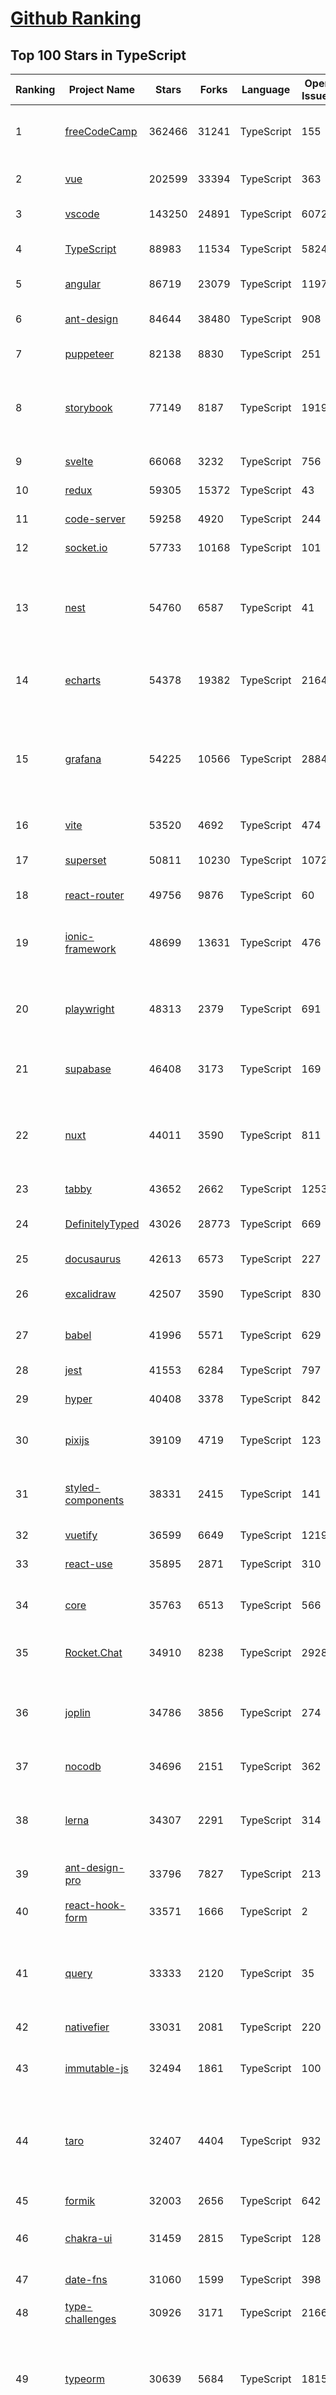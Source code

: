 [Github Ranking](../README.md)
==========

## Top 100 Stars in TypeScript

| Ranking | Project Name | Stars | Forks | Language | Open Issues | Description | Last Commit |
| ------- | ------------ | ----- | ----- | -------- | ----------- | ----------- | ----------- |
| 1 | [freeCodeCamp](https://github.com/freeCodeCamp/freeCodeCamp) | 362466 | 31241 | TypeScript | 155 | freeCodeCamp.org's open-source codebase and curriculum. Learn to code for free. | 2023-03-05T01:32:06Z |
| 2 | [vue](https://github.com/vuejs/vue) | 202599 | 33394 | TypeScript | 363 | This is the repo for Vue 2. For Vue 3, go to https://github.com/vuejs/core | 2023-03-04T08:05:48Z |
| 3 | [vscode](https://github.com/microsoft/vscode) | 143250 | 24891 | TypeScript | 6072 | Visual Studio Code | 2023-03-05T02:58:33Z |
| 4 | [TypeScript](https://github.com/microsoft/TypeScript) | 88983 | 11534 | TypeScript | 5824 | TypeScript is a superset of JavaScript that compiles to clean JavaScript output. | 2023-03-05T00:26:24Z |
| 5 | [angular](https://github.com/angular/angular) | 86719 | 23079 | TypeScript | 1197 | The modern web developer’s platform | 2023-03-04T19:26:54Z |
| 6 | [ant-design](https://github.com/ant-design/ant-design) | 84644 | 38480 | TypeScript | 908 | An enterprise-class UI design language and React UI library | 2023-03-05T01:22:36Z |
| 7 | [puppeteer](https://github.com/puppeteer/puppeteer) | 82138 | 8830 | TypeScript | 251 | Headless Chrome Node.js API | 2023-03-03T16:53:57Z |
| 8 | [storybook](https://github.com/storybookjs/storybook) | 77149 | 8187 | TypeScript | 1919 | Storybook is a frontend workshop for building UI components and pages in isolation. Made for UI development, testing, and documentation.  | 2023-03-05T02:57:48Z |
| 9 | [svelte](https://github.com/sveltejs/svelte) | 66068 | 3232 | TypeScript | 756 | Cybernetically enhanced web apps | 2023-03-05T02:14:29Z |
| 10 | [redux](https://github.com/reduxjs/redux) | 59305 | 15372 | TypeScript | 43 | Predictable state container for JavaScript apps | 2023-02-28T03:27:06Z |
| 11 | [code-server](https://github.com/coder/code-server) | 59258 | 4920 | TypeScript | 244 | VS Code in the browser | 2023-03-04T07:34:07Z |
| 12 | [socket.io](https://github.com/socketio/socket.io) | 57733 | 10168 | TypeScript | 101 | Realtime application framework (Node.JS server) | 2023-02-24T17:30:07Z |
| 13 | [nest](https://github.com/nestjs/nest) | 54760 | 6587 | TypeScript | 41 | A progressive Node.js framework for building efficient, scalable, and enterprise-grade server-side applications on top of TypeScript & JavaScript (ES6, ES7, ES8) 🚀 | 2023-03-04T05:40:32Z |
| 14 | [echarts](https://github.com/apache/echarts) | 54378 | 19382 | TypeScript | 2164 | Apache ECharts is a powerful, interactive charting and data visualization library for browser | 2023-03-03T11:37:13Z |
| 15 | [grafana](https://github.com/grafana/grafana) | 54225 | 10566 | TypeScript | 2884 | The open and composable observability and data visualization platform. Visualize metrics, logs, and traces from multiple sources like Prometheus, Loki, Elasticsearch, InfluxDB, Postgres and many more.  | 2023-03-05T02:27:43Z |
| 16 | [vite](https://github.com/vitejs/vite) | 53520 | 4692 | TypeScript | 474 | Next generation frontend tooling. It's fast! | 2023-03-04T02:49:37Z |
| 17 | [superset](https://github.com/apache/superset) | 50811 | 10230 | TypeScript | 1072 | Apache Superset is a Data Visualization and Data Exploration Platform | 2023-03-04T17:17:35Z |
| 18 | [react-router](https://github.com/remix-run/react-router) | 49756 | 9876 | TypeScript | 60 | Declarative routing for React | 2023-03-04T17:19:36Z |
| 19 | [ionic-framework](https://github.com/ionic-team/ionic-framework) | 48699 | 13631 | TypeScript | 476 | A powerful cross-platform UI toolkit for building native-quality iOS, Android, and Progressive Web Apps with HTML, CSS, and JavaScript. | 2023-03-04T02:43:32Z |
| 20 | [playwright](https://github.com/microsoft/playwright) | 48313 | 2379 | TypeScript | 691 | Playwright is a framework for Web Testing and Automation. It allows testing Chromium, Firefox and WebKit with a single API.  | 2023-03-05T00:43:36Z |
| 21 | [supabase](https://github.com/supabase/supabase) | 46408 | 3173 | TypeScript | 169 | The open source Firebase alternative. Follow to stay updated about our public Beta. | 2023-03-05T01:05:28Z |
| 22 | [nuxt](https://github.com/nuxt/nuxt) | 44011 | 3590 | TypeScript | 811 | Nuxt is an intuitive and extendable way to create type-safe, performant and production-grade full-stack web apps and websites with Vue 3. | 2023-03-05T00:49:48Z |
| 23 | [tabby](https://github.com/Eugeny/tabby) | 43652 | 2662 | TypeScript | 1253 | A terminal for a more modern age | 2023-03-03T05:00:57Z |
| 24 | [DefinitelyTyped](https://github.com/DefinitelyTyped/DefinitelyTyped) | 43026 | 28773 | TypeScript | 669 | The repository for high quality TypeScript type definitions. | 2023-03-04T21:56:28Z |
| 25 | [docusaurus](https://github.com/facebook/docusaurus) | 42613 | 6573 | TypeScript | 227 | Easy to maintain open source documentation websites. | 2023-03-04T14:31:24Z |
| 26 | [excalidraw](https://github.com/excalidraw/excalidraw) | 42507 | 3590 | TypeScript | 830 | Virtual whiteboard for sketching hand-drawn like diagrams | 2023-03-04T21:41:24Z |
| 27 | [babel](https://github.com/babel/babel) | 41996 | 5571 | TypeScript | 629 | 🐠 Babel is a compiler for writing next generation JavaScript. | 2023-03-04T11:03:19Z |
| 28 | [jest](https://github.com/facebook/jest) | 41553 | 6284 | TypeScript | 797 | Delightful JavaScript Testing. | 2023-03-04T14:10:50Z |
| 29 | [hyper](https://github.com/vercel/hyper) | 40408 | 3378 | TypeScript | 842 | A terminal built on web technologies | 2023-02-28T06:39:15Z |
| 30 | [pixijs](https://github.com/pixijs/pixijs) | 39109 | 4719 | TypeScript | 123 | The HTML5 Creation Engine: Create beautiful digital content with the fastest, most flexible 2D WebGL renderer. | 2023-03-04T17:43:30Z |
| 31 | [styled-components](https://github.com/styled-components/styled-components) | 38331 | 2415 | TypeScript | 141 | Visual primitives for the component age. Use the best bits of ES6 and CSS to style your apps without stress 💅 | 2023-03-03T02:01:34Z |
| 32 | [vuetify](https://github.com/vuetifyjs/vuetify) | 36599 | 6649 | TypeScript | 1219 | 🐉 Vue Component Framework | 2023-03-04T12:49:05Z |
| 33 | [react-use](https://github.com/streamich/react-use) | 35895 | 2871 | TypeScript | 310 | React Hooks — 👍 | 2023-03-05T01:48:47Z |
| 34 | [core](https://github.com/vuejs/core) | 35763 | 6513 | TypeScript | 566 | 🖖 Vue.js is a progressive, incrementally-adoptable JavaScript framework for building UI on the web. | 2023-03-03T07:22:19Z |
| 35 | [Rocket.Chat](https://github.com/RocketChat/Rocket.Chat) | 34910 | 8238 | TypeScript | 2928 | The communications platform that puts data protection first. | 2023-03-04T14:35:29Z |
| 36 | [joplin](https://github.com/laurent22/joplin) | 34786 | 3856 | TypeScript | 274 | Joplin - an open source note taking and to-do application with synchronisation capabilities for Windows, macOS, Linux, Android and iOS. | 2023-03-04T16:07:39Z |
| 37 | [nocodb](https://github.com/nocodb/nocodb) | 34696 | 2151 | TypeScript | 362 | 🔥 🔥 🔥 Open Source Airtable Alternative | 2023-03-05T00:42:13Z |
| 38 | [lerna](https://github.com/lerna/lerna) | 34307 | 2291 | TypeScript | 314 | :dragon: Lerna is a fast, modern build system for managing and publishing multiple JavaScript/TypeScript packages from the same repository. | 2023-03-04T23:09:47Z |
| 39 | [ant-design-pro](https://github.com/ant-design/ant-design-pro) | 33796 | 7827 | TypeScript | 213 | 👨🏻‍💻👩🏻‍💻 Use Ant Design like a Pro! | 2023-02-20T06:41:09Z |
| 40 | [react-hook-form](https://github.com/react-hook-form/react-hook-form) | 33571 | 1666 | TypeScript | 2 | 📋 React Hooks for form state management and validation (Web + React Native) | 2023-03-05T00:10:31Z |
| 41 | [query](https://github.com/TanStack/query) | 33333 | 2120 | TypeScript | 35 | 🤖 Powerful asynchronous state management, server-state utilities and data fetching for the web. TS/JS, React Query, Solid Query, Svelte Query and Vue Query. | 2023-03-04T09:55:46Z |
| 42 | [nativefier](https://github.com/nativefier/nativefier) | 33031 | 2081 | TypeScript | 220 | Make any web page a desktop application | 2023-01-15T17:25:38Z |
| 43 | [immutable-js](https://github.com/immutable-js/immutable-js) | 32494 | 1861 | TypeScript | 100 | Immutable persistent data collections for Javascript which increase efficiency and simplicity. | 2023-02-20T11:21:50Z |
| 44 | [taro](https://github.com/NervJS/taro) | 32407 | 4404 | TypeScript | 932 | 开放式跨端跨框架解决方案，支持使用 React/Vue/Nerv 等框架来开发微信/京东/百度/支付宝/字节跳动/ QQ 小程序/H5/React Native 等应用。  https://taro.zone/ | 2023-03-04T12:54:34Z |
| 45 | [formik](https://github.com/jaredpalmer/formik) | 32003 | 2656 | TypeScript | 642 | Build forms in React, without the tears 😭  | 2023-02-28T06:26:10Z |
| 46 | [chakra-ui](https://github.com/chakra-ui/chakra-ui) | 31459 | 2815 | TypeScript | 128 | ⚡️ Simple, Modular & Accessible UI Components for your React Applications | 2023-03-03T11:59:26Z |
| 47 | [date-fns](https://github.com/date-fns/date-fns) | 31060 | 1599 | TypeScript | 398 | ⏳ Modern JavaScript date utility library ⌛️ | 2023-02-28T09:01:45Z |
| 48 | [type-challenges](https://github.com/type-challenges/type-challenges) | 30926 | 3171 | TypeScript | 21668 | Collection of TypeScript type challenges with online judge | 2023-03-03T09:20:53Z |
| 49 | [typeorm](https://github.com/typeorm/typeorm) | 30639 | 5684 | TypeScript | 1815 | ORM for TypeScript and JavaScript. Supports MySQL, PostgreSQL, MariaDB, SQLite, MS SQL Server, Oracle, SAP Hana, WebSQL databases. Works in NodeJS, Browser, Ionic, Cordova and Electron platforms. | 2023-03-04T19:35:58Z |
| 50 | [appwrite](https://github.com/appwrite/appwrite) | 29621 | 2483 | TypeScript | 523 | Secure Backend Server for Web, Mobile & Flutter Developers 🚀 AKA the 100% open-source Firebase alternative. | 2023-03-02T20:15:57Z |
| 51 | [typeorm](https://github.com/typeorm/typeorm) | 30639 | 5684 | TypeScript | 1815 | ORM for TypeScript and JavaScript. Supports MySQL, PostgreSQL, MariaDB, SQLite, MS SQL Server, Oracle, SAP Hana, WebSQL databases. Works in NodeJS, Browser, Ionic, Cordova and Electron platforms. | 2023-03-04T19:35:58Z |
| 52 | [appwrite](https://github.com/appwrite/appwrite) | 29621 | 2483 | TypeScript | 523 | Secure Backend Server for Web, Mobile & Flutter Developers 🚀 AKA the 100% open-source Firebase alternative. | 2023-03-02T20:15:57Z |
| 53 | [prisma](https://github.com/prisma/prisma) | 29544 | 1068 | TypeScript | 2610 | Next-generation ORM for Node.js & TypeScript \| PostgreSQL, MySQL, MariaDB, SQL Server, SQLite, MongoDB and CockroachDB | 2023-03-04T06:49:33Z |
| 54 | [graphql-engine](https://github.com/hasura/graphql-engine) | 29340 | 2604 | TypeScript | 1910 | Blazing fast, instant realtime GraphQL APIs on your DB with fine grained access control, also trigger webhooks on database events. | 2023-03-03T18:36:44Z |
| 55 | [n8n](https://github.com/n8n-io/n8n) | 28640 | 3345 | TypeScript | 122 | Free and source-available fair-code licensed workflow automation tool. Easily automate tasks across different services. | 2023-03-04T10:35:49Z |
| 56 | [rxjs](https://github.com/ReactiveX/rxjs) | 28510 | 2919 | TypeScript | 208 | A reactive programming library for JavaScript | 2023-03-03T08:26:52Z |
| 57 | [zustand](https://github.com/pmndrs/zustand) | 28037 | 877 | TypeScript | 11 | 🐻 Bear necessities for state management in React | 2023-03-04T16:47:31Z |
| 58 | [astro](https://github.com/withastro/astro) | 27876 | 1338 | TypeScript | 101 | Build faster websites with Astro's next-gen island architecture 🏝✨ | 2023-03-05T01:57:41Z |
| 59 | [html2canvas](https://github.com/niklasvh/html2canvas) | 27808 | 4594 | TypeScript | 820 | Screenshots with JavaScript | 2023-02-21T21:54:08Z |
| 60 | [postcss](https://github.com/postcss/postcss) | 27255 | 1563 | TypeScript | 17 | Transforming styles with JS plugins | 2023-03-02T11:41:13Z |
| 61 | [slate](https://github.com/ianstormtaylor/slate) | 26545 | 3072 | TypeScript | 549 | A completely customizable framework for building rich text editors. (Currently in beta.) | 2023-03-03T06:02:35Z |
| 62 | [mobx](https://github.com/mobxjs/mobx) | 26238 | 1740 | TypeScript | 20 | Simple, scalable state management. | 2023-03-04T10:09:03Z |
| 63 | [solid](https://github.com/solidjs/solid) | 26221 | 701 | TypeScript | 29 | A declarative, efficient, and flexible JavaScript library for building user interfaces. | 2023-03-03T12:17:17Z |
| 64 | [cheerio](https://github.com/cheeriojs/cheerio) | 26018 | 1575 | TypeScript | 11 | The fast, flexible, and elegant library for parsing and manipulating HTML and XML. | 2023-03-04T16:06:09Z |
| 65 | [angular-cli](https://github.com/angular/angular-cli) | 25974 | 12097 | TypeScript | 208 | CLI tool for Angular | 2023-03-04T06:13:19Z |
| 66 | [swr](https://github.com/vercel/swr) | 25887 | 1021 | TypeScript | 75 | React Hooks for Data Fetching | 2023-03-05T02:59:05Z |
| 67 | [react-select](https://github.com/JedWatson/react-select) | 25833 | 4010 | TypeScript | 218 | The Select Component for React.js | 2023-03-02T14:35:28Z |
| 68 | [slidev](https://github.com/slidevjs/slidev) | 25590 | 981 | TypeScript | 41 | Presentation Slides for Developers | 2023-03-04T13:47:30Z |
| 69 | [appsmith](https://github.com/appsmithorg/appsmith) | 25293 | 2303 | TypeScript | 3108 | Low code project to build admin panels, internal tools, and dashboards. Integrates with 15+ databases and any API. | 2023-03-05T02:26:45Z |
| 70 | [react-spring](https://github.com/pmndrs/react-spring) | 25105 | 1107 | TypeScript | 78 | ✌️ A spring physics based React animation library | 2023-03-04T23:32:46Z |
| 71 | [etcher](https://github.com/balena-io/etcher) | 25015 | 1824 | TypeScript | 406 | Flash OS images to SD cards & USB drives, safely and easily. | 2023-03-05T01:58:44Z |
| 72 | [lx-music-desktop](https://github.com/lyswhut/lx-music-desktop) | 24802 | 4183 | TypeScript | 197 | 一个基于 electron 的音乐软件 | 2023-03-04T16:48:16Z |
| 73 | [floating-ui](https://github.com/floating-ui/floating-ui) | 24601 | 1465 | TypeScript | 12 | A low-level toolkit to create floating elements. Tooltips, popovers, dropdowns, and more | 2023-03-04T08:23:03Z |
| 74 | [ngx-admin](https://github.com/akveo/ngx-admin) | 24298 | 7713 | TypeScript | 398 | Customizable admin dashboard template based on Angular 10+ | 2023-02-15T14:13:21Z |
| 75 | [devtools](https://github.com/vuejs/devtools) | 23380 | 4054 | TypeScript | 419 | ⚙️ Browser devtools extension for debugging Vue.js applications. | 2023-02-03T05:03:15Z |
| 76 | [react-native-elements](https://github.com/react-native-elements/react-native-elements) | 23369 | 4513 | TypeScript | 49 | Cross-Platform React Native UI Toolkit | 2023-03-04T00:06:31Z |
| 77 | [components](https://github.com/angular/components) | 23344 | 6454 | TypeScript | 1796 | Component infrastructure and Material Design components for Angular | 2023-03-04T08:24:39Z |
| 78 | [docz](https://github.com/doczjs/docz) | 23125 | 1500 | TypeScript | 106 | ✍ It has never been so easy to document your things! | 2022-09-23T22:42:47Z |
| 79 | [xstate](https://github.com/statelyai/xstate) | 22956 | 1076 | TypeScript | 127 | State machines and statecharts for the modern web. | 2023-03-05T00:47:13Z |
| 80 | [react-redux](https://github.com/reduxjs/react-redux) | 22647 | 3332 | TypeScript | 14 | Official React bindings for Redux | 2023-01-01T09:12:58Z |
| 81 | [remix](https://github.com/remix-run/remix) | 22521 | 1797 | TypeScript | 233 | Build Better Websites. Create modern, resilient user experiences with web fundamentals. | 2023-03-05T02:37:00Z |
| 82 | [coc.nvim](https://github.com/neoclide/coc.nvim) | 22401 | 903 | TypeScript | 24 | Nodejs extension host for vim & neovim, load extensions like VSCode and host language servers. | 2023-03-02T08:55:51Z |
| 83 | [trpc](https://github.com/trpc/trpc) | 22312 | 767 | TypeScript | 64 | 🧙‍♀️  Move Fast and Break Nothing. End-to-end typesafe APIs made easy.  | 2023-03-05T03:04:04Z |
| 84 | [pnpm](https://github.com/pnpm/pnpm) | 22278 | 659 | TypeScript | 1011 | Fast, disk space efficient package manager -- 快速的，节省磁盘空间的包管理工具 | 2023-03-05T02:40:33Z |
| 85 | [NativeScript](https://github.com/NativeScript/NativeScript) | 22249 | 1615 | TypeScript | 919 | ⚡ Empowering JavaScript with native platform APIs. ✨ Best of all worlds (TypeScript, Swift, Objective C, Kotlin, Java). Use what you love ❤️ Angular, Capacitor, Ionic, React, Svelte, Vue and you name it compatible. | 2023-03-04T22:47:58Z |
| 86 | [sweetalert](https://github.com/t4t5/sweetalert) | 22214 | 2902 | TypeScript | 160 | A beautiful replacement for JavaScript's "alert" | 2023-02-10T01:35:58Z |
| 87 | [react-navigation](https://github.com/react-navigation/react-navigation) | 22209 | 4865 | TypeScript | 597 | Routing and navigation for your React Native apps | 2023-03-01T14:55:04Z |
| 88 | [jsoncrack.com](https://github.com/AykutSarac/jsoncrack.com) | 22055 | 1131 | TypeScript | 40 | 🔮 Seamlessly visualize your JSON data instantly into graphs; paste, import or fetch! | 2023-02-21T16:49:58Z |
| 89 | [editor.js](https://github.com/codex-team/editor.js) | 21789 | 1702 | TypeScript | 420 | A block-style editor with clean JSON output | 2023-03-03T15:47:25Z |
| 90 | [react-starter-kit](https://github.com/kriasoft/react-starter-kit) | 21776 | 4140 | TypeScript | 2 | The web's most popular Jamstack front-end template (boilerplate) for building web applications with React | 2023-03-01T23:31:35Z |
| 91 | [github1s](https://github.com/conwnet/github1s) | 21742 | 781 | TypeScript | 56 | One second to read GitHub code with VS Code. | 2023-03-01T09:30:37Z |
| 92 | [windows95](https://github.com/felixrieseberg/windows95) | 21703 | 1269 | TypeScript | 124 | 💩🚀 Windows 95 in Electron. Runs on macOS, Linux, and Windows. | 2023-02-13T04:32:07Z |
| 93 | [react-three-fiber](https://github.com/pmndrs/react-three-fiber) | 21639 | 1231 | TypeScript | 33 | 🇨🇭 A React renderer for Three.js | 2023-03-04T22:25:15Z |
| 94 | [homebridge](https://github.com/homebridge/homebridge) | 21621 | 1958 | TypeScript | 23 | HomeKit support for the impatient. | 2023-01-08T16:43:53Z |
| 95 | [react-admin](https://github.com/marmelab/react-admin) | 21599 | 4789 | TypeScript | 93 | A frontend Framework for building B2B applications running in the browser on top of REST/GraphQL APIs, using ES6, React and Material Design | 2023-03-04T09:33:53Z |
| 96 | [autocomplete](https://github.com/withfig/autocomplete) | 21586 | 4942 | TypeScript | 115 | IDE-style autocomplete for your existing terminal & shell | 2023-03-04T14:13:30Z |
| 97 | [react-bootstrap](https://github.com/react-bootstrap/react-bootstrap) | 21541 | 3483 | TypeScript | 142 | Bootstrap components built with React | 2023-02-27T19:12:31Z |
| 98 | [notable](https://github.com/notable/notable) | 21201 | 1084 | TypeScript | 665 | The Markdown-based note-taking app that doesn't suck. | 2021-12-05T21:43:20Z |
| 99 | [backstage](https://github.com/backstage/backstage) | 21029 | 3734 | TypeScript | 361 | Backstage is an open platform for building developer portals | 2023-03-05T02:46:42Z |
| 100 | [vant](https://github.com/youzan/vant) | 20960 | 9452 | TypeScript | 30 | A lightweight, customizable Vue UI library for mobile web apps. | 2023-03-04T08:49:28Z |

